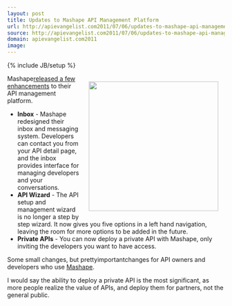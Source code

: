 ```yaml
---
layout: post
title: Updates to Mashape API Management Platform
url: http://apievangelist.com2011/07/06/updates-to-mashape-api-management-platform/
source: http://apievangelist.com2011/07/06/updates-to-mashape-api-management-platform/
domain: apievangelist.com2011
image: 
---
```

{% include JB/setup %}
<img style="padding: 15px;" src="http://kinlane-productions.s3.amazonaws.com/api-service-providers/mashape/mashape-manage-your-APIs.png" alt="" width="300" align="right" />Mashape<a title="released a few new enhancements" href="http://blog.mashape.com/introducing-some-new-things-inbox-new-wizard">released a few enhancements</a> to their API management platform.
<ul class="mainlist">
	<li><strong>Inbox</strong> - Mashape redesigned their inbox and messaging system. Developers can contact you from your API detail page, and the inbox provides interface for managing developers and your conversations.</li>
	<li><strong>API Wizard</strong> - The API setup and management wizard is no longer a step by step wizard. It now gives you five options in a left hand navigation, leaving the room for more options to be added in the future.</li>
	<li><strong>Private APIs</strong> - You can now deploy a private API with Mashape, only inviting the developers you want to have access.</li>
</ul>
Some small changes, but prettyimportantchanges for API owners and developers who use <a title="Mashape" href="http://blog.apievangelist.com/2011/03/04/mashape-api-service-provider/">Mashape</a>.<p></p>
I would say the ability to deploy a private API is the most significant, as more people realize the value of APIs, and deploy them for partners, not the general public.
